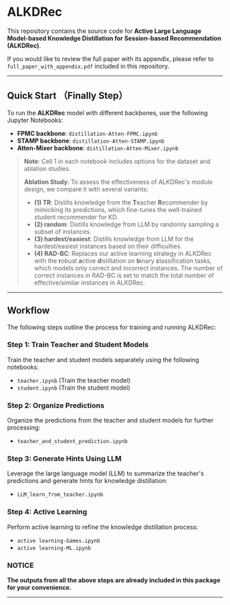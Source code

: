 # ALKDRec
This repository contains the source code for **Active Large Language Model-based Knowledge Distillation for Session-based Recommendation (ALKDRec)**. 

If you would like to review the full paper with its appendix, please refer to `full_paper_with_appendix.pdf` included in this repository.

---

## Quick Start （Finally Step）
To run the **ALKDRec** model with different backbones, use the following Jupyter Notebooks:

- **FPMC backbone**: `distillation-Atten-FPMC.ipynb`
- **STAMP backbone**: `distillation-Atten-STAMP.ipynb`
- **Atten-Mixer backbone**: `distillation-Atten-Mixer.ipynb`

> **Note**: Cell 1 in each notebook includes options for the dataset and ablation studies.
>
> **Ablation Study**: To assess the effectiveness of ALKDRec's module design, we compare it with several variants:
>
> - **(1) TR**: Distills knowledge from the **T**eacher **R**ecommender by mimicking its predictions, which fine-tunes the well-trained student recommender for KD.
> - **(2) random**: Distills knowledge from LLM by randomly sampling a subset of instances.
> - **(3) hardest/easiest**: Distills knowledge from LLM for the hardest/easiest instances based on their difficulties.
> - **(4) RAD-BC**: Replaces our active learning strategy in ALKDRec with the **r**obust **a**ctive **d**istillation on **b**inary **c**lassification tasks, which models only correct and incorrect instances. The number of correct instances in RAD-BC is set to match the total number of effective/similar instances in ALKDRec.

---

## Workflow
The following steps outline the process for training and running ALKDRec:

### Step 1: Train Teacher and Student Models
Train the teacher and student models separately using the following notebooks:
- `teacher.ipynb` (Train the teacher model)
- `student.ipynb` (Train the student model)

### Step 2: Organize Predictions
Organize the predictions from the teacher and student models for further processing:
- `teacher_and_student_prediction.ipynb`

### Step 3: Generate Hints Using LLM
Leverage the large language model (LLM) to summarize the teacher's predictions and generate hints for knowledge distillation:
- `LLM_learn_from_teacher.ipynb`

### Step 4: Active Learning
Perform active learning to refine the knowledge distillation process:
- `active learning-Games.ipynb` 
- `active learning-ML.ipynb`
### NOTICE
**The outputs from all the above steps are already included in this package for your convenience.**

---

